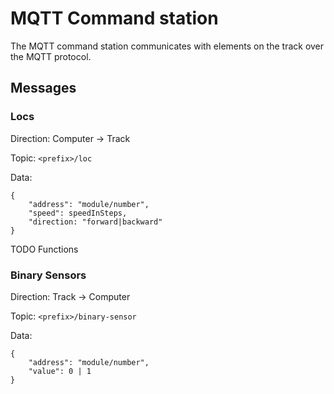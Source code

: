 # MQTT Command station 

The MQTT command station communicates with elements on the track over the MQTT protocol.

## Messages 

### Locs 

Direction: Computer -> Track

Topic: `<prefix>/loc`

Data: 
```
{
    "address": "module/number",
    "speed": speedInSteps,
    "direction: "forward|backward"
}
```

TODO Functions 

### Binary Sensors 

Direction: Track -> Computer 

Topic: `<prefix>/binary-sensor`

Data:
```
{
    "address": "module/number",
    "value": 0 | 1
}
```

